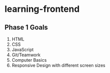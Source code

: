 # learning-frontend

## Phase 1 Goals

1. HTML
2. CSS
3. JavaScript
4. Git/Teamwork
5. Computer Basics
6. Responsive Design with different screen sizes
